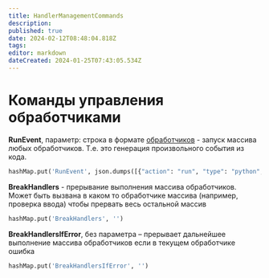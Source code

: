 ```yaml
---
title: HandlerManagementCommands
description: 
published: true
date: 2024-02-12T08:48:04.818Z
tags: 
editor: markdown
dateCreated: 2024-01-25T07:43:05.534Z
---
```


# Команды управления обработчиками

**RunEvent**, параметр: строка в формате [обработчиков](/Documentation/Handlers/StringHandlers) - запуск массива любых обработчиков. Т.е. это генерация произвольного события из кода. 


``` python
hashMap.put('RunEvent', json.dumps([{"action": "run", "type": "python", "method": "post_online"}])
```

**BreakHandlers** - прерывание выполнения массива обработчиков. Может быть вызвана в каком то обработчике массива (например, проверка ввода) чтобы прервать весь остальной массив 

``` python
hashMap.put('BreakHandlers', '')
```

**BreakHandlersIfError**, без параметра – прерывает дальнейшее выполнение массива обработчиков если в текущем обработчике ошибка


``` python
hashMap.put('BreakHandlersIfError', '')
```